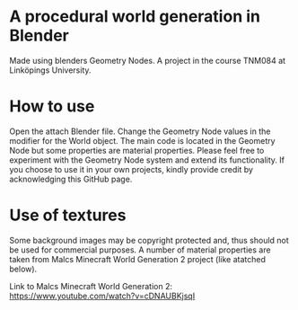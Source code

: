 # A procedural world generation in Blender
Made using blenders Geometry Nodes. A project in the course TNM084 at Linköpings University.

# How to use
Open the attach Blender file. Change the Geometry Node values in the modifier for the World object. 
The main code is located in the Geometry Node but some properties are material properties.
Please feel free to experiment with the Geometry Node system and extend its functionality. If you choose 
to use it in your own projects, kindly provide credit by acknowledging this GitHub page.

# Use of textures
Some background images may be copyright protected and, thus should not be used for commercial 
purposes. A number of material properties are taken from Malcs Minecraft World Generation 2 project (like 
atatched below).

Link to Malcs Minecraft World Generation 2: https://www.youtube.com/watch?v=cDNAUBKjsqI 
